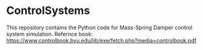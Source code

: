# ControlSystems
This repository contains the Python code for Mass-Spring Damper control system simulation. 
Refernce book: https://www.controlbook.byu.edu/lib/exe/fetch.php?media=controlbook.pdf
